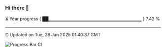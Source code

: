 ### Hi there 👋

⏳ Year progress { ██▁▁▁▁▁▁▁▁▁▁▁▁▁▁▁▁▁▁▁▁▁▁▁▁▁▁▁▁ } 7.42 %

---

⏰ Updated on Tue, 28 Jan 2025 01:40:37 GMT

![Progress Bar CI](https://github.com/ZhaoGui/ZhaoGui/workflows/Progress%20Bar%20CI/badge.svg)
